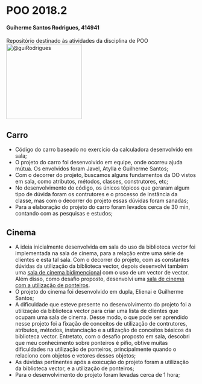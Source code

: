 # POO 2018.2

#### Guiherme Santos Rodrigues, 414941
Repositório destinado às atividades da disciplina de POO
<img class="avatar rounded-2" src="https://avatars1.githubusercontent.com/u/38701384?s=400&amp;u=e41bebc98d26b89e023a1aa3b29516b9fca940c8&amp;v=4" width="200" height="200" alt="@guiRodrigues">


## Carro
- Código do carro baseado no exercício da calculadora desenvolvido em sala;
- O projeto do carro foi desenvolvido em equipe, onde ocorreu ajuda mútua. Os envolvidos foram Javel, Atylla e Guilherme Santos;
- Com o decorrer do projeto, buscamos alguns fundamentos da OO vistos em sala, como atributos, métodos, classes, construtores, etc;
- No desenvolvimento do código, os únicos tópicos que geraram algum tipo de dúvida foram os contrutores e o processo de instância da classe, mas com o decorrer do projeto essas dúvidas foram sanadas;
- Para a elaboração do projeto do carro foram levados cerca de 30 min, contando com as pesquisas e estudos;


## Cinema
- A ideia inicialmente desenvolvida em sala do uso da biblioteca *vector* foi implementada na sala de cinema, para a relação entre uma série de clientes e esta tal sala. Com o decorrer do projeto, com as constantes dúvidas da utilização da biblioteca vector, depois desenvolvi também  uma [sala de cinema bidimencional](https://github.com/guiRodrigues/poo-2018.2/blob/master/Cinema/bidimensional.cpp) com o uso de um vector de vector. Além disso, como desafio proposto, desenvolvi uma [sala de cinema com a utilização de ponteiros](https://github.com/guiRodrigues/poo-2018.2/blob/master/Cinema/cinemaPonteiros.cpp).
- O projeto do cinema foi desenvolvido em dupla, Elienai e Guilherme Santos;
- A dificuldade que esteve presente no desenvolvimento do projeto foi a utilização da biblioteca vector para criar uma lista de clientes que ocupam uma sala de cinema. Desse modo, o que pode ser aprendido nesse projeto foi a fixação de conceitos de utilização de contrutores, atributos, métodos, instanciação e a utlização de conceitos básicos da biblioteca vector. Entretato, com o desafio proposto em sala, descobri que meu conhecimento sobre ponteiros é pífio, obtive muitas dificuldades na utilização de ponteiros, principalmente quando o relaciono com objetos e vetores desses objetos;
- As dúvidas pertinentes após a execução do projeto foram a utilização da biblioteca vector, e a utilização de ponteiros;
- Para o desenvolvimento do projeto foram levadas cerca de 1 hora;
